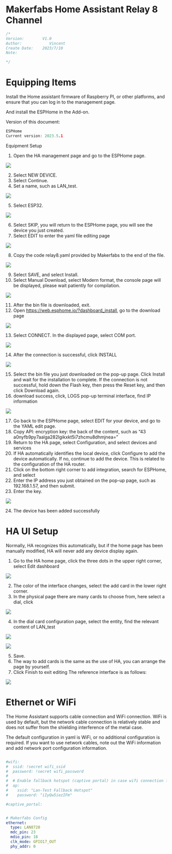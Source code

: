 # Makerfabs Home Assistant Relay 8 Channel

```c++
/*
Version:        V1.0
Author:            Vincent
Create Date:    2023/7/10
Note:

*/
```






# Equipping Items
Install the Home assistant firmware of Raspberry PI, or other platforms, and ensure that you can log in to the management page.

And install the ESPHome in the Add-on.

Version of this document:
 
``` c
ESPHome
Current version: 2023.5.1

```


Equipment Setup

1. Open the HA management page and go to the ESPHome page.

![](md_pic/1.jpg)

2. Select NEW DEVICE.
3. Select Continue.
4. Set a name, such as LAN_test.

![](md_pic/2.jpg)

5. Select ESP32.

![](md_pic/3.jpg)
 
6. Select SKIP, you will return to the ESPHome page, you will see the device you just created.
7. Select EDIT to enter the yaml file editing page

![](md_pic/4.jpg)

8. Copy the code relay8.yaml provided by Makerfabs to the end of the file.

![](md_pic/5.jpg)

9. Select SAVE, and select Install.
10. Select Manual Download, select Modern format, the console page will be displayed, please wait patiently for compilation.

![](md_pic/8.jpg)

11. After the bin file is downloaded, exit.
12. Open https://web.esphome.io/?dashboard_install, go to the download page

![](md_pic/9.jpg)

13. Select CONNECT. In the displayed page, select COM port.

![](md_pic/10.jpg)

14. After the connection is successful, click INSTALL

![](md_pic/11.jpg)

15. Select the bin file you just downloaded on the pop-up page. Click Install and wait for the installation to complete. If the connection is not successful, hold down the Flash key, then press the Reset key, and then click Download again.
16. download success, click, LOGS pop-up terminal interface, find IP information

![](md_pic/12.jpg)

17. Go back to the ESPHome page, select EDIT for your device, and go to the YAML edit page.
18. Copy API: encryption key: the back of the content, such as “43 a0nyfb9py7aalga282lgikxkt5i7zhcmu8dhmjnea=”
19. Return to the HA page, select Configuration, and select devices and services
20. If HA automatically identifies the local device, click Configure to add the device automatically. If no, continue to add the device. This is related to the configuration of the HA router.
21. Click on the bottom right corner to add integration, search for ESPHome, and select
22. Enter the IP address you just obtained on the pop-up page, such as 192.168.1.57, and then submit.
23. Enter the key.

![](md_pic/13.jpg)

24. The device has been added successfully



# HA UI Setup

Normally, HA recognizes this automatically, but if the home page has been manually modified, HA will never add any device display again.

1. Go to the HA home page, click the three dots in the upper right corner, select Edit dashboard

![](md_pic/15.jpg)

2. The color of the interface changes, select the add card in the lower right corner.
3. In the physical page there are many cards to choose from, here select a dial, click

![](md_pic/16.jpg)

4. In the dial card configuration page, select the entity, find the relevant content of LAN_test

![](md_pic/17.jpg)

![](md_pic/18.jpg)

5. Save.
6. The way to add cards is the same as the use of HA, you can arrange the page by yourself.
7. Click Finish to exit editing
The reference interface is as follows:

![](md_pic/21.jpg)


# Ethernet or WiFi

The Home Assistant supports cable connection and WiFi connection. WiFi is used by default, but the network cable connection is relatively stable and does not suffer from the shielding interference of the metal case.

The default configuration in yaml is WiFi, or no additional configuration is required.
If you want to use network cables, note out the WiFi information and add network port configuration information.

``` yaml

#wifi:
#  ssid: !secret wifi_ssid
#  password: !secret wifi_password
#
#  # Enable fallback hotspot (captive portal) in case wifi connection fails
#  ap:
#    ssid: "Lan-Test Fallback Hotspot"
#    password: "iIyQw5iezIFm"

#captive_portal:


# Makerfabs Config
ethernet:
  type: LAN8720
  mdc_pin: 23
  mdio_pin: 18
  clk_mode: GPIO17_OUT
  phy_addr: 0

```
